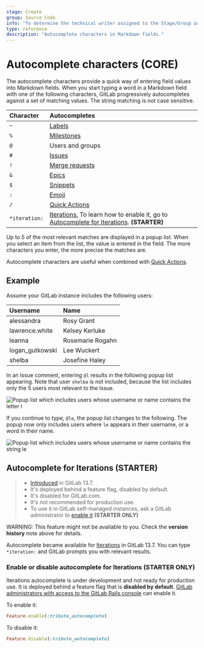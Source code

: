 ```yaml
---
stage: Create
group: Source Code
info: "To determine the technical writer assigned to the Stage/Group associated with this page, see https://about.gitlab.com/handbook/engineering/ux/technical-writing/#assignments"
type: reference
description: "Autocomplete characters in Markdown fields."
---
```


# Autocomplete characters **(CORE)**

The autocomplete characters provide a quick way of entering field values into
Markdown fields. When you start typing a word in a Markdown field with one of
the following characters, GitLab progressively autocompletes against a set of
matching values. The string matching is not case sensitive.

| Character     | Autocompletes |
| :------------ | :------------ |
| `~`           | [Labels](labels.md) |
| `%`           | [Milestones](milestones/index.md) |
| `@`           | Users and groups |
| `#`           | [Issues](issues/index.md) |
| `!`           | [Merge requests](merge_requests/index.md) |
| `&`           | [Epics](../group/epics/index.md) |
| `$`           | [Snippets](../snippets.md) |
| `:`           | [Emoji](../markdown.md#emoji) |
| `/`           | [Quick Actions](quick_actions.md) |
| `*iteration:` | [Iterations.](../group/iterations/index.md) To learn how to enable it, go to [Autocomplete for Iterations](#autocomplete-for-iterations-starter). **(STARTER)** |

Up to 5 of the most relevant matches are displayed in a popup list. When you
select an item from the list, the value is entered in the field. The more
characters you enter, the more precise the matches are.

Autocomplete characters are useful when combined with [Quick Actions](quick_actions.md).

## Example

Assume your GitLab instance includes the following users:

<!-- vale gitlab.Spelling = NO -->

| Username        | Name |
| :-------------- | :--- |
| alessandra      | Rosy Grant |
| lawrence.white  | Kelsey Kerluke |
| leanna          | Rosemarie Rogahn |
| logan_gutkowski | Lee Wuckert |
| shelba          | Josefine Haley |

<!-- vale gitlab.Spelling = YES -->

In an Issue comment, entering `@l` results in the following popup list
appearing. Note that user `shelba` is not included, because the list includes
only the 5 users most relevant to the Issue.

![Popup list which includes users whose username or name contains the letter `l`](img/autocomplete_characters_example1_v12_0.png)

If you continue to type, `@le`, the popup list changes to the following. The
popup now only includes users where `le` appears in their username, or a word in
their name.

![Popup list which includes users whose username or name contains the string `le`](img/autocomplete_characters_example2_v12_0.png)

## Autocomplete for Iterations **(STARTER)**

> - [Introduced](https://gitlab.com/gitlab-org/gitlab/-/issues/232601) in GitLab 13.7.
> - It's deployed behind a feature flag, disabled by default.
> - It's disabled for GitLab.com.
> - It's not recommended for production use.
> - To use it in GitLab self-managed instances, ask a GitLab administrator to [enable it](#enable-or-disable-autocomplete-for-iterations) **(STARTER ONLY)**

WARNING:
This feature might not be available to you. Check the **version history** note above for details.

Autocomplete became available for [Iterations](../group/iterations/index.md)
in GitLab 13.7. You can type `*iteration:` and GitLab prompts you with relevant results.

### Enable or disable autocomplete for Iterations **(STARTER ONLY)**

Iterations autocomplete is under development and not ready for production use. It is
deployed behind a feature flag that is **disabled by default**.
[GitLab administrators with access to the GitLab Rails console](../../administration/feature_flags.md)
can enable it.

To enable it:

```ruby
Feature.enable(:tribute_autocomplete)
```

To disable it:

```ruby
Feature.disable(:tribute_autocomplete)
```
